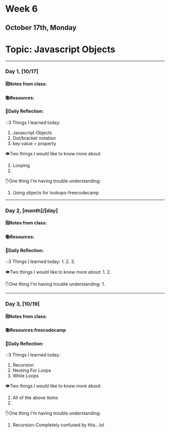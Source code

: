 # Week 6
## October 17th, Monday 

# Topic: Javascript Objects 

___

### Day 1, [10/17]

#### 🗒️Notes from class:

#### 📚Resources:


#### 💭Daily Reflection:

💡3 Things I learned today:
1. Javascript Objects
2. Dot/bracket notation 
3. key:value = property

👁️Two things I would like to know more about:
1. Looping
2.  

✋One thing I'm having trouble understanding:
1. Using objects for lookups-freecodecamp


___

### Day 2, [month]/[day] 

#### 🗒️Notes from class:

#### 📚Resources:


#### 💭Daily Reflection:

💡3 Things I learned today:
1. 
2. 
3. 

👁️Two things I would like to know more about:
1. 
2. 

✋One thing I'm having trouble understanding:
1. 

___

### Day 3, [10/19]
#### 🗒️Notes from class:

#### 📚Resources:freecodecamp


#### 💭Daily Reflection:

💡3 Things I learned today:
1. Recursion 
2. Nesting For Loops
3. While Loops

👁️Two things I would like to know more about:
1. All of the above items
2. 

✋One thing I'm having trouble understanding:
1. Recursion-Completely confused by this...lol
 

